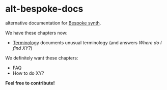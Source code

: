 # alt-bespoke-docs

alternative documentation for [Bespoke synth](https://github.com/awwbees/BespokeSynth). 

We have these chapters now:

- [Terminology](terminology.md) documents unusual terminology (and answers *Where do I find XY?*)

We definitely want these chapters:

- FAQ
- How to do XY?

**Feel free to contribute!**

